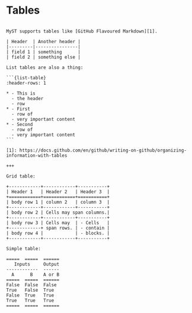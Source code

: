 # Tables

````{furo-demo}

MyST supports tables like [GitHub Flavoured Markdown][1].

| Header  | Another header |
|---------|----------------|
| field 1 | something      |
| field 2 | something else |

List tables are also a thing:

```{list-table}
:header-rows: 1

* - This is
  - the header
  - row
* - First
  - row of
  - very important content
* - Second
  - row of
  - very important content
```

[1]: https://docs.github.com/en/github/writing-on-github/organizing-information-with-tables

+++

Grid table:

+------------+------------+-----------+
| Header 1   | Header 2   | Header 3  |
+============+============+===========+
| body row 1 | column 2   | column 3  |
+------------+------------+-----------+
| body row 2 | Cells may span columns.|
+------------+------------+-----------+
| body row 3 | Cells may  | - Cells   |
+------------+ span rows. | - contain |
| body row 4 |            | - blocks. |
+------------+------------+-----------+

Simple table:

=====  =====  ======
   Inputs     Output
------------  ------
  A      B    A or B
=====  =====  ======
False  False  False
True   False  True
False  True   True
True   True   True
=====  =====  ======

````
